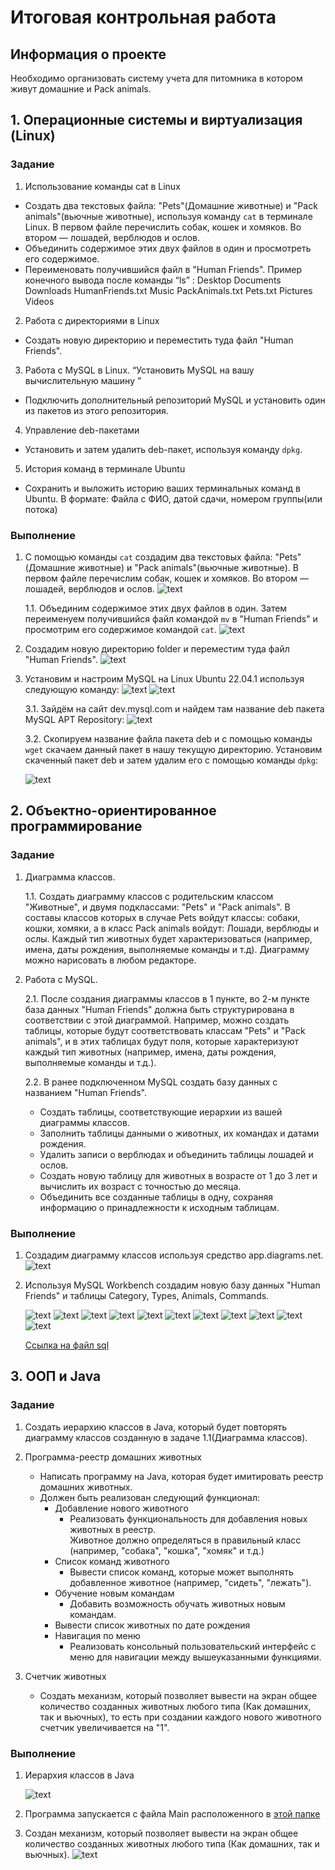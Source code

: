 # Итоговая контрольная работа

## Информация о проекте
Необходимо организовать систему учета для питомника в котором живут домашние и Pack animals. 

## 1. Операционные системы и виртуализация (Linux)
### Задание
1. Использование команды cat в Linux
- Создать два текстовых файла: "Pets"(Домашние животные) и "Pack animals"(вьючные животные), используя команду `cat` в терминале Linux. В первом файле перечислить собак, кошек и хомяков. Во втором — лошадей, верблюдов и ослов.
- Объединить содержимое этих двух файлов в один и просмотреть его содержимое.
- Переименовать получившийся файл в "Human Friends".
    Пример конечного вывода после команды “ls” :
    Desktop Documents Downloads  HumanFriends.txt  Music  PackAnimals.txt  Pets.txt  Pictures  Videos
2. Работа с директориями в Linux
- Создать новую директорию и переместить туда файл "Human Friends".
3. Работа с MySQL в Linux. “Установить MySQL на вашу вычислительную машину ”
- Подключить дополнительный репозиторий MySQL и установить один из пакетов из этого репозитория.
4. Управление deb-пакетами
- Установить и затем удалить deb-пакет, используя команду `dpkg`.
5. История команд в терминале Ubuntu
- Сохранить и выложить историю ваших терминальных команд в Ubuntu.
В формате: Файла с ФИО, датой сдачи, номером группы(или потока)

### Выполнение
1. С помощью команды `cat` создадим два текстовых файла: "Pets"(Домашние животные) и "Pack animals"(вьючные животные). В первом файле перечислим собак, кошек и хомяков. Во втором — лошадей, верблюдов и ослов.
![text](./images/linux/1.jpg)

    1.1. Объединим содержимое этих двух файлов в один. Затем переименуем получившийся файл командой `mv` в "Human Friends" и просмотрим его содержимое командой `cat`.
    ![text](./images/linux/2.jpg)

2. Создадим новую директорию folder и переместим туда файл "Human Friends".
![text](./images/linux/3.jpg)

3. Установим и настроим MySQL на Linux Ubuntu 22.04.1 используя следующую команду:
![text](./images/linux/4.jpg)
![text](./images/linux/5.jpg)

    3.1. Зайдём на сайт dev.mysql.com и найдем там название deb пакета MySQL APT Repository:
    ![text](./images/linux/6.jpg)

    3.2. Скопируем название файла пакета deb и с помощью команды `wget` скачаем данный пакет в нашу текущую директорию. Установим скаченный пакет deb и затем удалим его с помощью команды `dpkg`:

    ![text](./images/linux/7.jpg)

##  2. Объектно-ориентированное программирование
### Задание
1. Диаграмма классов.

    1.1. Создать диаграмму классов с родительским классом "Животные", и двумя подклассами: "Pets" и "Pack animals". В составы классов которых в случае Pets войдут классы: собаки, кошки, хомяки, а в класс Pack animals войдут: Лошади, верблюды и ослы. Каждый тип животных будет характеризоваться (например, имена, даты рождения, выполняемые команды и т.д). Диаграмму можно нарисовать в любом редакторе.

2. Работа с MySQL.

    2.1. После создания диаграммы классов в 1 пункте, во 2-м пункте база данных "Human Friends" должна быть структурирована в соответствии с этой диаграммой. Например, можно создать таблицы, которые будут соответствовать классам "Pets" и "Pack animals", и в этих таблицах будут поля, которые характеризуют каждый тип животных (например, имена, даты рождения, выполняемые команды и т.д.).

    2.2. В ранее подключенном MySQL создать базу данных с названием "Human Friends".
    - Создать таблицы, соответствующие иерархии из вашей диаграммы классов.
    - Заполнить таблицы данными о животных, их командах и датами рождения.
    - Удалить записи о верблюдах и объединить таблицы лошадей и ослов.
    - Создать новую таблицу для животных в возрасте от 1 до 3 лет и вычислить их возраст с точностью до месяца.
    - Объединить все созданные таблицы в одну, сохраняя информацию о принадлежности к исходным таблицам.

### Выполнение
1. Создадим диаграмму классов используя средство app.diagrams.net.    
    ![text](./images/Java/diagram_start.jpg)

2. Используя MySQL Workbench создадим новую базу данных "Human Friends" и таблицы Category, Types, Animals, Commands. 

    ![text](./images/sql/01.jpg)
    ![text](./images/sql/02.jpg)
    ![text](./images/sql/03.jpg)
    ![text](./images/sql/04.jpg)
    ![text](./images/sql/05.jpg)
    ![text](./images/sql/06.jpg)
    ![text](./images/sql/07.jpg)
    ![text](./images/sql/08.jpg)
    ![text](./images/sql/09.jpg)
    ![text](./images/sql/10.jpg)
    ![text](./images/sql/11.jpg)

    [Ссылка на файл sql](./images/sql/sql.sql)

##  3. ООП и Java
### Задание
1. Создать иерархию классов в Java, который будет повторять диаграмму классов созданную в задаче 1.1(Диаграмма классов).

2. Программа-реестр домашних животных
    - Написать программу на Java, которая будет имитировать реестр домашних животных. 
    - Должен быть реализован следующий функционал:   
      - Добавление нового животного
          - Реализовать функциональность для добавления новых животных в реестр.       
          Животное должно определяться в правильный класс (например, "собака", "кошка", "хомяк" и т.д.)        
      - Список команд животного
          - Вывести список команд, которые может выполнять добавленное животное (например, "сидеть", "лежать").        
      - Обучение новым командам
          - Добавить возможность обучать животных новым командам.
      - Вывести список животных по дате рождения
      - Навигация по меню
          - Реализовать консольный пользовательский интерфейс с меню для навигации между вышеуказанными функциями.
        
3.  Счетчик животных
    - Создать механизм, который позволяет вывести на экран общее количество созданных животных любого типа (Как домашних, так и вьючных), то есть при создании каждого нового животного счетчик увеличивается на "1". 

### Выполнение

1. Иерархия классов в Java

    ![text](./images/Java/diagram.jpg)

2. Программа запускается с файла Main расположенного в [этой папке](./main_java/Main.java)

3. Создан механизм, который позволяет вывести на экран общее количество созданных животных любого типа (Как домашних, так и вьючных).
    ![text](./images/Java/console_program.jpg)
